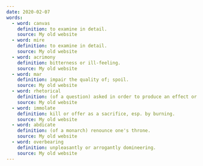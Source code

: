 ```yaml
---
date: 2020-02-07
words:
  - word: canvas
    definition: to examine in detail.
    source: My old website
  - word: mire
    definition: to examine in detail.
    source: My old website
  - word: acrimony
    definition: bitterness or ill-feeling.
    source: My old website
  - word: mar
    definition: impair the quality of; spoil.
    source: My old website
  - word: rhetorical
    definition: (of a question) asked in order to produce an effect or to make a statement rather than to elicit information.
    source: My old website
  - word: immolate
    definition: kill or offer as a sacrifice, esp. by burning.
    source: My old website
  - word: abdicate
    definition: (of a monarch) renounce one's throne.
    source: My old website
  - word: overbearing
    definition: unpleasantly or arrogantly domineering.
    source: My old website
---
```

